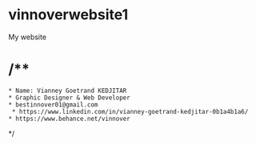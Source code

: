 # vinnoverwebsite1
My website
#  /**
    * Name: Vianney Goetrand KEDJITAR
    * Graphic Designer & Web Developer
    * bestinnover01@gmail.com
     * https://www.linkedin.com/in/vianney-goetrand-kedjitar-0b1a4b1a6/
    * https://www.behance.net/vinnover
  */
